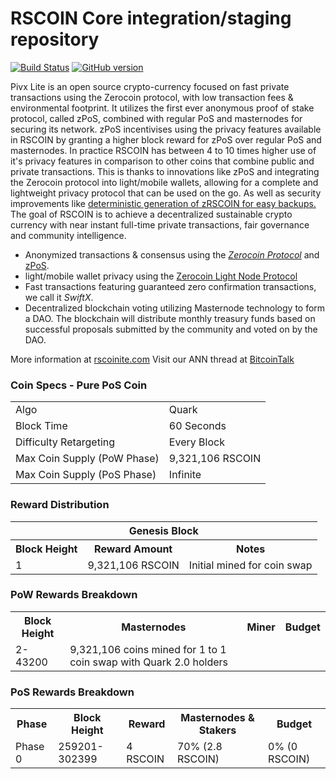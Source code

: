 RSCOIN Core integration/staging repository
=====================================

[![Build Status](https://travis-ci.org/RSCOIN-Project/RSCOIN.svg?branch=master)](https://travis-ci.org/RSCOIN-Project/RSCOIN) [![GitHub version](https://badge.fury.io/gh/RSCOIN-Project%2FPIVX.svg)](https://badge.fury.io/gh/RSCOIN-Project%2FPIVX)

Pivx Lite is an open source crypto-currency focused on fast private transactions using the Zerocoin protocol, with low transaction fees & environmental footprint.  It utilizes the first ever anonymous proof of stake protocol, called zPoS, combined with regular PoS and masternodes for securing its network. zPoS incentivises using the privacy features available in RSCOIN by granting a higher block reward for zPoS over regular PoS and masternodes. In practice RSCOIN has between 4 to 10 times higher use of it's privacy features in comparison to other coins that combine public and private transactions. This is thanks to innovations like zPoS and integrating the Zerocoin protocol into light/mobile wallets, allowing for a complete and lightweight privacy protocol that can be used on the go. As well as security improvements like [deterministic generation of zRSCOIN for easy backups.](https://www.reddit.com/r/rscoin/comments/8gbjf7/how_to_use_deterministic_zerocoin_generation/)
The goal of RSCOIN is to achieve a decentralized sustainable crypto currency with near instant full-time private transactions, fair governance and community intelligence.
- Anonymized transactions & consensus using the [_Zerocoin Protocol_](http://www.rscoin.org/zpiv) and [zPoS](https://rscoin.org/zpos/).
- light/mobile wallet privacy using the [Zerocoin Light Node Protocol](https://rscoin.org/wp-content/uploads/2018/11/Zerocoin_Light_Node_Protocol.pdf)
- Fast transactions featuring guaranteed zero confirmation transactions, we call it _SwiftX_.
- Decentralized blockchain voting utilizing Masternode technology to form a DAO. The blockchain will distribute monthly treasury funds based on successful proposals submitted by the community and voted on by the DAO.

More information at [rscoinite.com](http://www.rscoinite.com) Visit our ANN thread at [BitcoinTalk](https://bitcointalk.org/index.php?topic=5222955.msg53767306#msg53767306)

### Coin Specs - Pure PoS Coin
<table>
<tr><td>Algo</td><td>Quark</td></tr>
<tr><td>Block Time</td><td>60 Seconds</td></tr>
<tr><td>Difficulty Retargeting</td><td>Every Block</td></tr>
<tr><td>Max Coin Supply (PoW Phase)</td><td>9,321,106 RSCOIN</td></tr>
<tr><td>Max Coin Supply (PoS Phase)</td><td>Infinite</td></tr>
</table>


### Reward Distribution

<table>
<th colspan=4>Genesis Block</th>
<tr><th>Block Height</th><th>Reward Amount</th><th>Notes</th></tr>
<tr><td>1</td><td>9,321,106 RSCOIN</td><td>Initial mined for coin swap </tr>
</table>

### PoW Rewards Breakdown

<table>
<th>Block Height</th><th>Masternodes</th><th>Miner</th><th>Budget</th>
<tr><td>2-43200</td><td>9,321,106 coins mined for 1 to 1 coin swap with Quark 2.0 holders
</table>

### PoS Rewards Breakdown

<table>
<th>Phase</th><th>Block Height</th><th>Reward</th><th>Masternodes & Stakers</th><th>Budget</th>
<tr><td>Phase 0</td><td>259201-302399</td><td>4 RSCOIN</td><td>70% (2.8 RSCOIN)</td><td>0% (0 RSCOIN)</td></tr>

